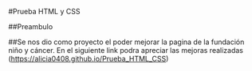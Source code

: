 #Prueba HTML y CSS

##Preambulo

##Se nos dio como proyecto el poder mejorar la pagina  de la fundación niño y cáncer. En el siguiente link podra apreciar las mejoras realizadas (https://alicia0408.github.io/Prueba_HTML_CSS)
